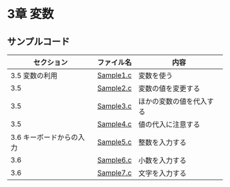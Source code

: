 # 3章 変数
## サンプルコード
| セクション | ファイル名 | 内容 |
| ---      | ---      | ---       |
| 3.5 変数の利用 | [Sample1.c](https://github.com/202408pythonciot/C_lang/blob/main/Lesson_03/Sample/Sample1.c) | 変数を使う |
| 3.5 | [Sample2.c](https://github.com/202408pythonciot/C_lang/blob/main/Lesson_03/Sample/Sample2.c) | 変数の値を変更する |
| 3.5 | [Sample3.c](https://github.com/202408pythonciot/C_lang/blob/main/Lesson_03/Sample/Sample3.c) | ほかの変数の値を代入する |
| 3.5 | [Sample4.c](https://github.com/202408pythonciot/C_lang/blob/main/Lesson_03/Sample/Sample4.c) | 値の代入に注意する |
| 3.6 キーボードからの入力 | [Sample5.c](https://github.com/202408pythonciot/C_lang/blob/main/Lesson_03/Sample/Sample5.c) | 整数を入力する |
| 3.6 | [Sample6.c](https://github.com/202408pythonciot/C_lang/blob/main/Lesson_03/Sample/Sample6.c) | 小数を入力する |
| 3.6 | [Sample7.c](https://github.com/202408pythonciot/C_lang/blob/main/Lesson_03/Sample/Sample7.c) | 文字を入力する |


